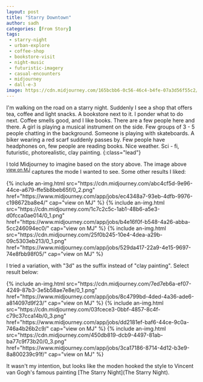 ```yaml
---
layout: post
title: "Starry Downtown"
author: sadh
categories: [From Story]
tags: 
 - starry-night
 - urban-explore
 - coffee-shop
 - bookstore-visit
 - night-music
 - futuristic-imagery
 - casual-encounters
 - midjourney
 - dall-e-3
image: https://cdn.midjourney.com/165bcbb6-0c56-46c4-b4fe-07a3d56f55c2/0_3.png
---
```

I'm walking on the road on a starry night. Suddenly I see a shop that offers
tea, coffee and light snacks. A bookstore next to it. I ponder what to do next.
Coffee smells good, and I like books. There are a few people here and there. A 
girl is playing a musical instrument on the side. Few groups of 3 - 5 people 
chatting in the background. Someone is playing with skateboards. A biker 
wearing a red scarf suddenly passes by. Few people have headphones on, few 
people are reading books. Nice weather. Sci - fi, futuristic, photorealistic, 
clay painting.
{:class="lead"}

I told Midjourney to imagine based on the story above. The image above
<sup>[view on MJ](https://www.midjourney.com/app/jobs/f86e4d0b-ba5a-464e-8948-3198d64012ad/)</sup>
captures the mode I wanted to see. Some other results I liked:

<div class="row row-cols-1 row-cols-md-3">
{% include an-img.html 
src="https://cdn.midjourney.com/abc4cf5d-9e96-44ce-a679-ffe5b8beb65f/0_2.png"
href="https://www.midjourney.com/app/jobs/ec4348a7-93eb-4dfb-9976-c198672ba8e4/"
cap="view on MJ" 
%}
{% include an-img.html 
src="https://cdn.midjourney.com/1c7c2c5c-1ab1-48b6-a5e3-d0fcca0ae014/0_1.png"
href="https://www.midjourney.com/app/jobs/b4e16f0f-b548-4a26-abba-5cc246094ec0/"
cap="view on MJ" 
%}
{% include an-img.html 
src="https://cdn.midjourney.com/25f0b245-10e4-4dea-a29b-09c5303eb213/0_1.png"
href="https://www.midjourney.com/app/jobs/529da417-22a9-4e15-9697-74e8fbb98f05/"
cap="view on MJ" 
%}
</div>

I tried a variation, with "3d" as the suffix instead of "clay painting". Select
result below:

<div class="row row-cols-1 row-cols-md-3">
{% include an-img.html 
src="https://cdn.midjourney.com/7ed7eb6a-ef07-4249-87b3-3e5b58ae7e8e/0_1.png"
href="https://www.midjourney.com/app/jobs/8c4799bd-4ded-4a36-ade6-a814097d9f23/"
cap="view on MJ" 
%}
{% include an-img.html 
src="https://cdn.midjourney.com/03fcece3-0bbf-4857-8c4f-c79c37cca14b/0_3.png"
href="https://www.midjourney.com/app/jobs/dd2181ef-baf6-44ce-9c0a-746a4b26b2c9/"
cap="view on MJ" 
%}
{% include an-img.html 
src="https://cdn.midjourney.com/450db819-dcb9-4497-81ab-ba77c9f73b20/0_3.png"
href="https://www.midjourney.com/app/jobs/3ca17186-8714-4d12-b3e9-8a800239c91f/"
cap="view on MJ" 
%}
</div>

It wasn't my intention, but looks like the moden hooked the style to Vincent
van Gogh's famous painting [The Starry Night](The Starry Night).

